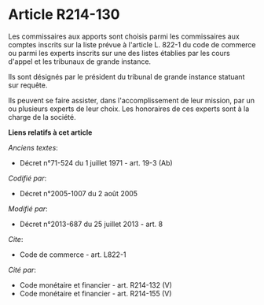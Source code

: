 # Article R214-130

Les commissaires aux apports sont choisis parmi les commissaires aux comptes inscrits sur la liste prévue à l'article L.
822-1 du code de commerce ou parmi les experts inscrits sur une des listes établies par les cours d'appel et les tribunaux de
grande instance. 

Ils sont désignés par le président du tribunal de grande instance statuant sur requête. 

Ils peuvent se faire assister, dans l'accomplissement de leur mission, par un ou plusieurs experts de leur choix. Les
honoraires de ces experts sont à la charge de la société.

**Liens relatifs à cet article**

_Anciens textes_:

  - Décret n°71-524 du 1 juillet 1971 - art. 19-3 (Ab)

_Codifié par_:

  - Décret n°2005-1007 du 2 août 2005

_Modifié par_:

  - Décret n°2013-687 du 25 juillet 2013 - art. 8

_Cite_:

  - Code de commerce - art. L822-1

_Cité par_:

  - Code monétaire et financier - art. R214-132 (V)
  - Code monétaire et financier - art. R214-155 (V)
